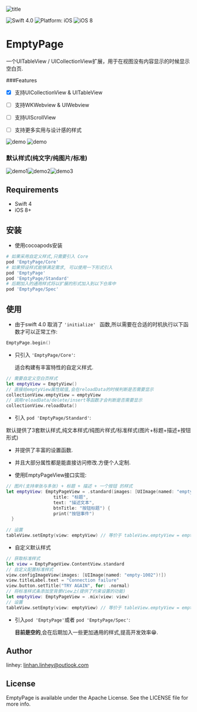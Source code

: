 ![title](./readmeData/title.png)

<img src="https://img.shields.io/badge/Swift-4.0-orange.svg" alt="Swift 4.0"/> <img src="https://img.shields.io/badge/platform-iOS-brightgreen.svg" alt="Platform: iOS"/> <img src="https://img.shields.io/badge/iOS-8%2B-brightgreen.svg" alt="iOS 8"/>

# EmptyPage

一个UITableView / UICollectionView扩展，用于在视图没有内容显示的时候显示空白页.

###Features

- [x] 支持UICollectionView & UITableView

- [ ] 支持WKWebview & UIWebview

- [ ] 支持UIScrollView

- [ ] 支持更多实用与设计感的样式


![demo](./readmeData/empty1.gif) ![demo](./readmeData/empty2.gif)  

### 默认样式(纯文字/纯图片/标准)

![demo1](./readmeData/demo1.PNG)![demo2](./readmeData/demo2.PNG)![demo3](./readmeData/demo3.PNG)
## Requirements

- Swift 4
- iOS 8+

## 安装

- 使用cocoapods安装

```ruby
# 如果采用自定义样式,只需要引入 Core
pod 'EmptyPage/Core'
# 如果预设样式能够满足需求, 可以使用一下形式引入
pod 'EmptyPage'
pod 'EmptyPage/Standard'
# 后期加入的通用样式将以扩展的形式加入到以下仓库中
pod 'EmptyPage/Spec'
```

## 使用

- 由于swift 4.0 取消了 `'initialize' ` 函数,所以需要在合适的时机执行以下函数才可以正常工作:


```swift
EmptyPage.begin()
```

- 只引入 `'EmptyPage/Core'`:

  适合构建有丰富特性的自定义样式.

```swift
// 需要自定义空白页样式
let emptyView = EmptyView()
// 直接给emptyView属性赋值,会在reloadData的时候判断是否需要显示
collectionView.emptyView = emptyView
// 调用reloadData/delete/insert等函数才会判断是否需要显示
collectionView.reloadData()
```

-  引入 `pod 'EmptyPage/Standard'`:

  默认提供了3套默认样式,纯文本样式/纯图片样式/标准样式(图片+标题+描述+按钮形式)

   - 并提供了丰富的设置函数.


  - 并且大部分属性都是能直接访问修改.方便个人定制.
  - 使用EmptyPageView接口实现:

  ```swift
  // 图片(支持单张与多张) + 标题 + 描述 + 一个按钮 的样式
  let emptyView: EmptyPageView = .standard(images: [UIImage(named: "empty")!],
  					title: "标题",
  					text: "描述文本",
  					btnTitle: "按钮标题") {
  					print("按钮事件")
  	}
  	
  // 设置
  tableView.setEmpty(view: emptyView) // 等价于 tableView.emptyView = emptyView
  ```

  - 自定义默认样式

  ```swift
  // 获取标准样式
  let view = EmptyPageView.ContentView.standard
  // 自定义配置标准样式
  view.configImageView(images: [UIImage(named: "empty-1002")!])
  view.titleLabel.text = "Connection failure"
  view.button.setTitle("TRY AGAIN", for: .normal)
  // 将标准样式条添加至背景View上(提供了约束设置的功能)
  let emptyView: EmptyPageView = .mix(view: view)
  // 设置
  tableView.setEmpty(view: emptyView) // 等价于 tableView.emptyView = emptyView
  ```


- 引入`pod 'EmptyPage'`或者 `pod 'EmptyPage/Spec'`:

  **目前是空的**,会在后期加入一些更加通用的样式,提高开发效率😁.

## Author

linhey:  linhan.linhey@outlook.com

## License

EmptyPage is available under the Apache License. See the LICENSE file for more info.
